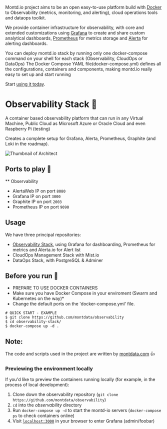 Montd.io project aims to be an open easy-to-use platform build with [Docker](https://docker.io) to Observability (metrics, monitoring, and alerting), cloud operations tools and dataops toolkit.

We provide container infrastructure for observability, with core and extended customizations using [Grafana](https://grafana.com/) to create and share custom analytical dashboards, [Prometheus](https://prometheus.io/) for metrics storage and [Alerta](https://alerta.io) for alerting dashboards.

You can deploy montd.io stack by running only one docker-compose command on your shell for each stack (Observability, CloudOps or DataOps)
The Docker Compose YAML file(docker-compose.yml) defines all the configurations, containers and components, making montd.io really easy to set up and start running

Start [using it today](#usage).


# Observability Stack :rocket:

A container based observability platform that can run in any Virtual Machine, Public Cloud as Microsoft Azure or Oracle Cloud and even Raspberry Pi (testing)

Creates a complete setup for Grafana, Alerta, Prometheus, Graphite (and Loki in the roadmap).

![Thumbnail of Architect](img/thumbnail.png)



## Ports to play :eyes:

** Observability
* AlertaWeb IP on port `8080`
* Grafana IP on port `3000`
* Graphite IP on port `2003`
* Prometheus IP on port `9090`


## Usage

We have three principal repositories:

- [Observability Stack](https://github.com/montdata/observability), using Grafana for dashboarding, Prometheus for metrics and Alerta.io for Alert list
- CloudOps Management Stack with Mist.io
- DataOps Stack, with PostgreSQL & Adminer


## Before you run :running:

* PREPARE TO USE DOCKER CONTAINERS
* Make sure you have Docker Compose in your enviroment (Swarm and Kubernetes on the way)* 
* Change the default ports on the 'docker-compose.yml' file.




```
# QUICK START - EXAMPLE
$ git clone https://github.com/montdata/observability
$ cd observability-stack/
$ docker-compose up -d .

```

## Note:
The code and scripts used in the project are written by [montdata.com](https://github.com/montdata) :+1:

### Previewing the environment locally

If you'd like to preview the containers running locally (for example, in the process of local development):

1. Clone down the observability repository (`git clone https://github.com/montdata/observability`)
2. `cd` into the *observability* directory
3. Run `docker-compose up -d` to start the montd-io servers (`docker-compose ps` to check containers online)
4. Visit [`localhost:3000`](http://localhost:3000) in your browser to enter Grafana (admin/foobar)
